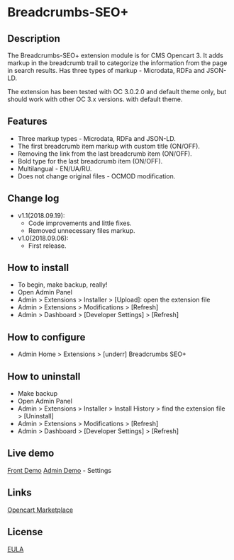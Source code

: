 # Breadcrumbs-SEO+

## Description
The Breadcrumbs-SEO+ extension module is for CMS Opencart 3. It adds markup in the breadcrumb trail to categorize the information from the page in search results. Has three types of markup - Microdata, RDFa and JSON-LD.

The extension has been tested with OC 3.0.2.0 and default theme only, but should work with other OC 3.x versions. with default theme.

## Features
* Three markup types - Microdata, RDFa and JSON-LD.
* The first breadcrumb item markup with custom title (ON/OFF).
* Removing the link from the last breadcrumb item (ON/OFF).
* Bold type for the last breadcrumb item (ON/OFF).
* Multilangual - EN/UA/RU.
* Does not change original files - OCMOD modification.

## Change log
* v1.1(2018.09.19):
  * Code improvements and little fixes.
  * Removed unnecessary files markup.
* v1.0(2018.09.06):
  * First release.

## How to install
* To begin, make backup, really!
* Open Admin Panel
* Admin > Extensions > Installer > [Upload]: open the extension file
* Admin > Extensions > Modifications > [Refresh]
* Admin > Dashboard > [Developer Settings] > [Refresh]

## How to configure
* Admin Home > Extensions > [underr] Breadcrumbs SEO+

## How to uninstall
* Make backup
* Open Admin Panel
* Admin > Extensions > Installer > Install History > find the extension file > [Uninstall]
* Admin > Extensions > Modifications > [Refresh]
* Admin > Dashboard > [Developer Settings] > [Refresh]

## Live demo
[Front Demo](http://051c5f20.freevar.com/www/plus)
[Admin Demo](http://051c5f20.freevar.com/www/plus/admin/index.php?route=extension/module/breadcrumbs_seo) - Settings

## Links
[Opencart Marketplace](https://www.opencart.com/index.php?route==marketplace/extension/info&extension_id=35022)

## License
[EULA](https://raw.githubusercontent.com/underr-ua/ocmod3-breadcrumbs-seo-plus/master/EULA.txt)
